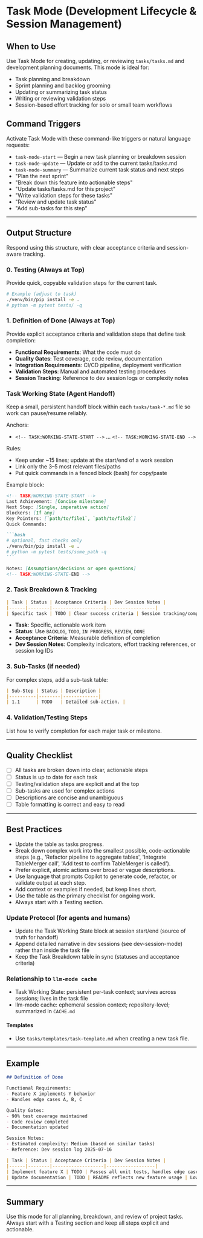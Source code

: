 # Task Mode (Development Lifecycle & Session Management)

## When to Use

Use Task Mode for creating, updating, or reviewing `tasks/tasks.md` and development planning documents. This mode is ideal for:

- Task planning and breakdown
- Sprint planning and backlog grooming
- Updating or summarizing task status
- Writing or reviewing validation steps
- Session-based effort tracking for solo or small team workflows

## Command Triggers

Activate Task Mode with these command-like triggers or natural language requests:

- `task-mode-start` — Begin a new task planning or breakdown session
- `task-mode-update` — Update or add to the current tasks/tasks.md
- `task-mode-summary` — Summarize current task status and next steps
- "Plan the next sprint"
- "Break down this feature into actionable steps"
- "Update tasks/tasks.md for this project"
- "Write validation steps for these tasks"
- "Review and update task status"
- "Add sub-tasks for this step"

---

## Output Structure

Respond using this structure, with clear acceptance criteria and session-aware tracking.

### 0. Testing (Always at Top)

Provide quick, copyable validation steps for the current task.

```bash
# Example (adjust to task)
./venv/bin/pip install -e .
# python -m pytest tests/ -q
```

### 1. Definition of Done (Always at Top)

Provide explicit acceptance criteria and validation steps that define task completion:

- **Functional Requirements**: What the code must do
- **Quality Gates**: Test coverage, code review, documentation
- **Integration Requirements**: CI/CD pipeline, deployment verification
- **Validation Steps**: Manual and automated testing procedures
- **Session Tracking**: Reference to dev session logs or complexity notes

### Task Working State (Agent Handoff)

Keep a small, persistent handoff block within each `tasks/task-*.md` file so work can pause/resume reliably.

Anchors:

- `<!-- TASK:WORKING-STATE-START -->` … `<!-- TASK:WORKING-STATE-END -->`

Rules:

- Keep under ~15 lines; update at the start/end of a work session
- Link only the 3–5 most relevant files/paths
- Put quick commands in a fenced block (bash) for copy/paste

Example block:

````markdown
<!-- TASK:WORKING-STATE-START -->
Last Achievement: [Concise milestone]
Next Step: [Single, imperative action]
Blockers: [If any]
Key Pointers: [`path/to/file1`, `path/to/file2`]
Quick Commands:

```bash
# optional, fast checks only
./venv/bin/pip install -e .
# python -m pytest tests/some_path -q
```

Notes: [Assumptions/decisions or open questions]
<!-- TASK:WORKING-STATE-END -->
````

### 2. Task Breakdown & Tracking

```markdown
| Task | Status | Acceptance Criteria | Dev Session Notes |
|------|--------|-------------------|------------------|
| Specific task | TODO | Clear success criteria | Session tracking/complexity notes |
```

- **Task**: Specific, actionable work item
- **Status**: Use `BACKLOG`, `TODO`, `IN PROGRESS`, `REVIEW`, `DONE`
- **Acceptance Criteria**: Measurable definition of completion
- **Dev Session Notes**: Complexity indicators, effort tracking references, or session log IDs

### 3. Sub-Tasks (if needed)

For complex steps, add a sub-task table:

```markdown
| Sub-Step | Status | Description |
|----------|--------|-------------|
| 1.1      | TODO   | Detailed sub-action. |
```

### 4. Validation/Testing Steps

List how to verify completion for each major task or milestone.

---

## Quality Checklist

- [ ] All tasks are broken down into clear, actionable steps
- [ ] Status is up to date for each task
- [ ] Testing/validation steps are explicit and at the top
- [ ] Sub-tasks are used for complex actions
- [ ] Descriptions are concise and unambiguous
- [ ] Table formatting is correct and easy to read

---

## Best Practices

- Update the table as tasks progress.
- Break down complex work into the smallest possible, code-actionable steps (e.g., 'Refactor pipeline to aggregate tables', 'Integrate TableMerger call', 'Add test to confirm TableMerger is called').
- Prefer explicit, atomic actions over broad or vague descriptions.
- Use language that prompts Copilot to generate code, refactor, or validate output at each step.
- Add context or examples if needed, but keep lines short.
- Use the table as the primary checklist for ongoing work.
- Always start with a Testing section.

### Update Protocol (for agents and humans)

- Update the Task Working State block at session start/end (source of truth for handoff)
- Append detailed narrative in dev sessions (see dev-session-mode) rather than inside the task file
- Keep the Task Breakdown table in sync (statuses and acceptance criteria)

### Relationship to `llm-mode cache`

- Task Working State: persistent per-task context; survives across sessions; lives in the task file
- llm-mode cache: ephemeral session context; repository-level; summarized in `CACHE.md`

#### Templates

- Use `tasks/templates/task-template.md` when creating a new task file.

---

## Example

```markdown
## Definition of Done

Functional Requirements:
- Feature X implements Y behavior
- Handles edge cases A, B, C

Quality Gates:
- 90% test coverage maintained
- Code review completed
- Documentation updated

Session Notes:
- Estimated complexity: Medium (based on similar tasks)
- Reference: Dev session log 2025-07-16

| Task | Status | Acceptance Criteria | Dev Session Notes |
|------|--------|-------------------|------------------|
| Implement feature X | TODO | Passes all unit tests, handles edge cases | Medium complexity, similar to task #45 |
| Update documentation | TODO | README reflects new feature usage | Low complexity |
```

---

## Summary

Use this mode for all planning, breakdown, and review of project tasks. Always start with a Testing section and keep all steps explicit and actionable.

